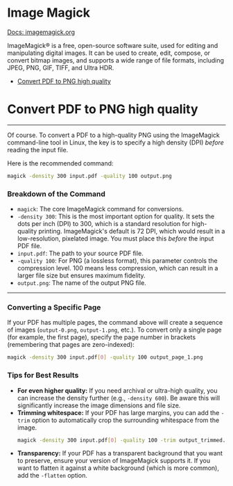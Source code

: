 # Image Magick

[Docs: imagemagick.org](https://imagemagick.org/script/index.php)

ImageMagick® is a free, open-source software suite, used for editing and manipulating digital images. It can be used to create, edit, compose, or convert bitmap images, and supports a wide range of file formats, including JPEG, PNG, GIF, TIFF, and Ultra HDR.

- [Convert PDF to PNG high quality](README.md#convert-pdf-to-png-high-quality)

# Convert PDF to PNG high quality

---
Of course. To convert a PDF to a high-quality PNG using the ImageMagick command-line tool in Linux, the key is to specify a high density (DPI) *before* reading the input file.

Here is the recommended command:

```bash
magick -density 300 input.pdf -quality 100 output.png
```

### Breakdown of the Command

  * `magick`: The core ImageMagick command for conversions.
  * `-density 300`: This is the most important option for quality. It sets the dots per inch (DPI) to 300, which is a standard resolution for high-quality printing. ImageMagick's default is 72 DPI, which would result in a low-resolution, pixelated image. You must place this *before* the input PDF file.
  * `input.pdf`: The path to your source PDF file.
  * `-quality 100`: For PNG (a lossless format), this parameter controls the compression level. 100 means less compression, which can result in a larger file size but ensures maximum fidelity.
  * `output.png`: The name of the output PNG file.

-----

### Converting a Specific Page

If your PDF has multiple pages, the command above will create a sequence of images (`output-0.png`, `output-1.png`, etc.). To convert only a single page (for example, the first page), specify the page number in brackets (remembering that pages are zero-indexed):

```bash
magick -density 300 input.pdf[0] -quality 100 output_page_1.png
```

### Tips for Best Results

  * **For even higher quality:** If you need archival or ultra-high quality, you can increase the density further (e.g., `-density 600`). Be aware this will significantly increase the image dimensions and file size.
  * **Trimming whitespace:** If your PDF has large margins, you can add the `-trim` option to automatically crop the surrounding whitespace from the image.
    ```bash
    magick -density 300 input.pdf[0] -quality 100 -trim output_trimmed.png
    ```
  * **Transparency:** If your PDF has a transparent background that you want to preserve, ensure your version of ImageMagick supports it. If you want to flatten it against a white background (which is more common), add the `-flatten` option.
